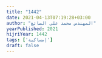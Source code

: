 ```yaml
---
title: "1442"
date: 2021-04-13T07:19:28+03:00
author: "المهندس محمد علي الصائغ"
yearPublished: 2021
hijriYear: 1442
tags: ['إمساكية']
draft: false
---
```

